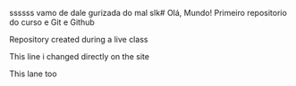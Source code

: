 ssssss
vamo de dale gurizada do mal slk# Olá, Mundo!
 Primeiro repositorio do curso e Git e Github

 Repository created during a live class
 
This line i changed directly on the site

This lane too
